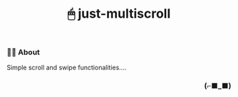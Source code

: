 <h1 align="center">🖱 just-multiscroll</h1>

<br>

### 👨‍💻 About

Simple scroll and swipe functionalities....

<h3 align="right">(⌐■_■)</h3>
